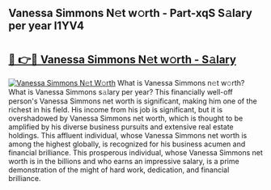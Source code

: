 ## Vanessa Simmons N𝚎t w𝚘rth - Part-xqS S𝚊lary per year I1YV4

# <h2><a href="http://gc58ewd.nevu.top/?p=Vanessa+Simmons">🔗 👉🔴 Vanessa Simmons N𝚎t w𝚘rth - S𝚊lary</a></h2>

[![Vanessa Simmons N𝚎t W𝚘rth](https://i.imgur.com/Oavwk0R.jpeg)](http://gc58ewd.nevu.top/?p=Vanessa+Simmons)
What is Vanessa Simmons n𝚎t w𝚘rth? What is Vanessa Simmons s𝚊lary per year?
This financially well-off person's Vanessa Simmons net worth is significant, making him one of the richest in his field. His income from his job is significant, but it is overshadowed by Vanessa Simmons net worth, which is thought to be amplified by his diverse business pursuits and extensive real estate holdings. This affluent individual, whose Vanessa Simmons net worth is among the highest globally, is recognized for his business acumen and financial brilliance. This prosperous individual, whose Vanessa Simmons net worth is in the billions and who earns an impressive salary, is a prime demonstration of the might of hard work, dedication, and financial brilliance.
